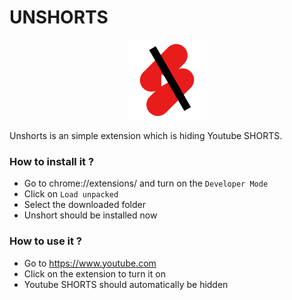 # UNSHORTS

<center>
  <img src="./images/128x128.png" alt="Unshorts Logo" title="Unshorts">
</center>

Unshorts is an simple extension which is hiding Youtube SHORTS.

### How to install it ?
- Go to chrome://extensions/ and turn on the `Developer Mode`
- Click on `Load unpacked`
- Select the downloaded folder
- Unshort should be installed now

### How to use it ?
- Go to https://www.youtube.com
- Click on the extension to turn it on
- Youtube SHORTS should automatically be hidden